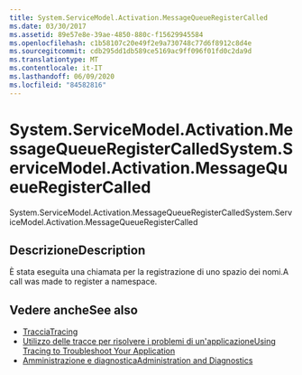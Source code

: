 ```yaml
---
title: System.ServiceModel.Activation.MessageQueueRegisterCalled
ms.date: 03/30/2017
ms.assetid: 89e57e8e-39ae-4850-880c-f15629945584
ms.openlocfilehash: c1b58107c20e49f2e9a730748c77d6f8912c8d4e
ms.sourcegitcommit: cdb295dd1db589ce5169ac9ff096f01fd0c2da9d
ms.translationtype: MT
ms.contentlocale: it-IT
ms.lasthandoff: 06/09/2020
ms.locfileid: "84582816"
---
```

# <a name="systemservicemodelactivationmessagequeueregistercalled"></a><span data-ttu-id="7a781-102">System.ServiceModel.Activation.MessageQueueRegisterCalled</span><span class="sxs-lookup"><span data-stu-id="7a781-102">System.ServiceModel.Activation.MessageQueueRegisterCalled</span></span>
<span data-ttu-id="7a781-103">System.ServiceModel.Activation.MessageQueueRegisterCalled</span><span class="sxs-lookup"><span data-stu-id="7a781-103">System.ServiceModel.Activation.MessageQueueRegisterCalled</span></span>  
  
## <a name="description"></a><span data-ttu-id="7a781-104">Descrizione</span><span class="sxs-lookup"><span data-stu-id="7a781-104">Description</span></span>  
 <span data-ttu-id="7a781-105">È stata eseguita una chiamata per la registrazione di uno spazio dei nomi.</span><span class="sxs-lookup"><span data-stu-id="7a781-105">A call was made to register a namespace.</span></span>  
  
## <a name="see-also"></a><span data-ttu-id="7a781-106">Vedere anche</span><span class="sxs-lookup"><span data-stu-id="7a781-106">See also</span></span>

- [<span data-ttu-id="7a781-107">Traccia</span><span class="sxs-lookup"><span data-stu-id="7a781-107">Tracing</span></span>](index.md)
- [<span data-ttu-id="7a781-108">Utilizzo delle tracce per risolvere i problemi di un'applicazione</span><span class="sxs-lookup"><span data-stu-id="7a781-108">Using Tracing to Troubleshoot Your Application</span></span>](using-tracing-to-troubleshoot-your-application.md)
- [<span data-ttu-id="7a781-109">Amministrazione e diagnostica</span><span class="sxs-lookup"><span data-stu-id="7a781-109">Administration and Diagnostics</span></span>](../index.md)
